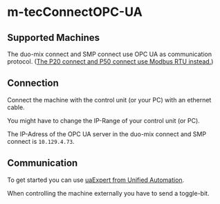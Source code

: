 # m-tecConnectOPC-UA

## Supported Machines

The duo-mix connect and SMP connect use OPC UA as communication protocol. ([The P20 connect and P50 connect use Modbus RTU instead.](https://github.com/m-tec-com/m-tecConnectModbus))

## Connection

Connect the machine with the control unit (or your PC) with an ethernet cable.

You might have to change the IP-Range of your control unit (or PC).

The IP-Adress of the OPC UA server in the duo-mix connect and SMP connect is `10.129.4.73`.

## Communication

To get started you can use [uaExpert from Unified Automation](https://www.unified-automation.com/products/development-tools/uaexpert.html).

When controlling the machine externally you have to send a toggle-bit.

